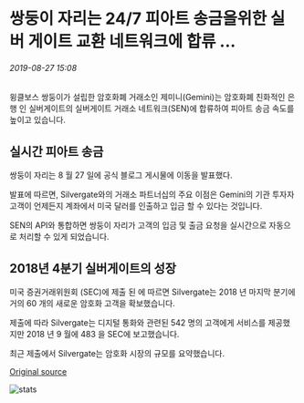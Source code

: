 # 쌍둥이 자리는 24/7 피아트 송금을위한 실버 게이트 교환 네트워크에 합류 ...

###### 2019-08-27 15:08

윙클보스 쌍둥이가 설립한 암호화폐 거래소인 제미니(Gemini)는 암호화폐 친화적인 은행 인 실버게이트의 실버게이트 거래소 네트워크(SEN)에 합류하여 피아트 송금 속도를 높이고 있습니다.

## 실시간 피아트 송금

쌍둥이 자리는 8 월 27 일에 공식 블로그 게시물에 이동을 발표했다.

발표에 따르면, Silvergate와의 거래소 파트너십의 주요 이점은 Gemini의 기관 투자자 고객이 언제든지 계좌에서 미국 달러를 인출하고 입금 할 수 있다는 것입니다.

SEN의 API와 통합하면 쌍둥이 자리가 고객의 입금 및 출금 요청을 실시간으로 자동으로 처리할 수 있게 되었습니다.

## 2018년 4분기 실버게이트의 성장

미국 증권거래위원회 (SEC)에 제출 된 에 따르면 Silvergate는 2018 년 마지막 분기에 거의 60 개의 새로운 암호화 고객을 확보했습니다.

제출에 따라 Silvergate는 디지털 통화와 관련된 542 명의 고객에게 서비스를 제공했지만 2018 년 9 월에 483 을 SEC에 보고했습니다.

최근 제출에서 Silvergate는 암호화 시장의 규모를 요약했습니다.

[Original source](https://cointelegraph.com/news/gemini-joins-silvergate-exchange-network-for-24-7-fiat-money-transfers)

![stats](https://c.statcounter.com/11760860/0/a89fa40b/1/ "stats")